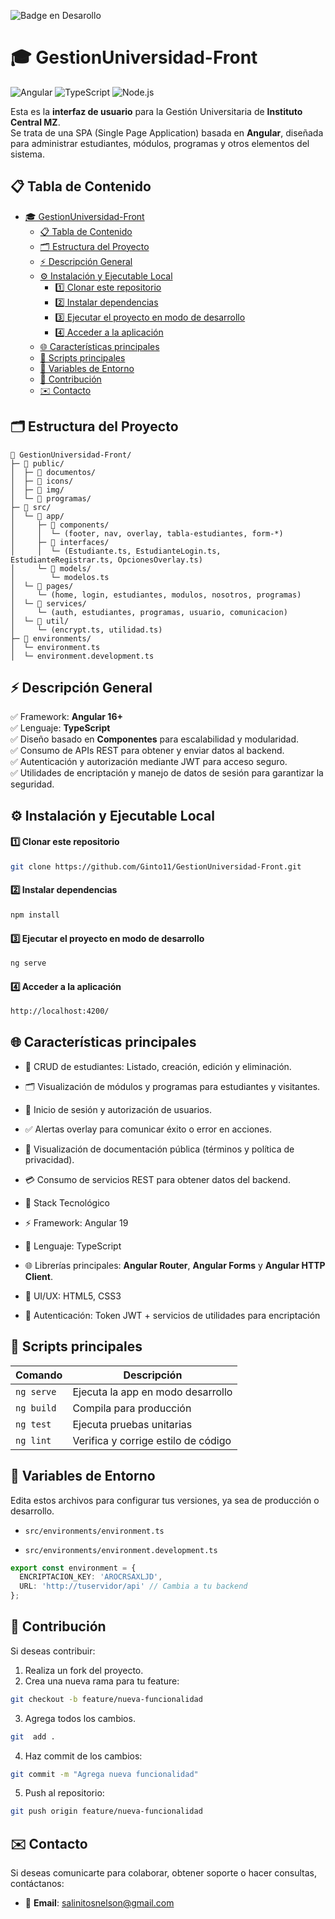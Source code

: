 
 ![Badge en Desarollo](https://img.shields.io/badge/STATUS-EN%20DESAROLLO-green)

 # 🎓 GestionUniversidad-Front

![Angular](https://img.shields.io/badge/Angular-19.2.4-DD0031?logo=angular&logoColor=white) ![TypeScript](https://img.shields.io/badge/TypeScript-5.7.3-3178C6?logo=typescript&logoColor=white) ![Node.js](https://img.shields.io/badge/Node.js-22.14.0-339933?logo=node.js&logoColor=white)

Esta es la **interfaz de usuario** para la Gestión Universitaria de **Instituto Central MZ**.  
Se trata de una SPA (Single Page Application) basada en **Angular**, diseñada para administrar estudiantes, módulos, programas y otros elementos del sistema.


## 📋 Tabla de Contenido
- [🎓 GestionUniversidad-Front](#-gestionuniversidad-front)
  - [📋 Tabla de Contenido](#-tabla-de-contenido)
  - [🗂️ Estructura del Proyecto](#️-estructura-del-proyecto)
  - [⚡️ Descripción General](#️-descripción-general)
  - [⚙️ Instalación y Ejecutable Local](#️-instalación-y-ejecutable-local)
      - [1️⃣ Clonar este repositorio](#1️⃣-clonar-este-repositorio)
      - [2️⃣ Instalar dependencias](#2️⃣-instalar-dependencias)
      - [3️⃣ Ejecutar el proyecto en modo de desarrollo](#3️⃣-ejecutar-el-proyecto-en-modo-de-desarrollo)
      - [4️⃣ Acceder a la aplicación](#4️⃣-acceder-a-la-aplicación)
  - [🌐 Características principales](#-características-principales)
  - [📁 Scripts principales](#-scripts-principales)
  - [📄 Variables de Entorno](#-variables-de-entorno)
  - [👥 Contribución](#-contribución)
  - [✉️ Contacto](#️-contacto)

## 🗂️ Estructura del Proyecto

```plaintext
📁 GestionUniversidad-Front/
├─ 📁 public/
│  ├─ 📁 documentos/
│  ├─ 📁 icons/
│  ├─ 📁 img/
│  └─ 📁 programas/
├─ 📁 src/
│  └─ 📁 app/
│     ├─ 📁 components/
│     │  └─ (footer, nav, overlay, tabla-estudiantes, form-*)
│     ├─ 📁 interfaces/
│     │  └─ (Estudiante.ts, EstudianteLogin.ts, EstudianteRegistrar.ts, OpcionesOverlay.ts)
│     └─ 📁 models/
│        └─ modelos.ts
│  └─ 📁 pages/
│     └─ (home, login, estudiantes, modulos, nosotros, programas)
│  └─ 📁 services/
│     └─ (auth, estudiantes, programas, usuario, comunicacion)
│  └─ 📁 util/
│     └─ (encrypt.ts, utilidad.ts)
├─ 📁 environments/
│  └─ environment.ts
│  └─ environment.development.ts
```

## ⚡️ Descripción General

✅ Framework: **Angular 16+**  
✅ Lenguaje: **TypeScript**  
✅ Diseño basado en **Componentes** para escalabilidad y modularidad.  
✅ Consumo de APIs REST para obtener y enviar datos al backend.  
✅ Autenticación y autorización mediante JWT para acceso seguro.  
✅ Utilidades de encriptación y manejo de datos de sesión para garantizar la seguridad.


## ⚙️ Instalación y Ejecutable Local

#### 1️⃣ Clonar este repositorio
```bash
git clone https://github.com/Ginto11/GestionUniversidad-Front.git
```

#### 2️⃣ Instalar dependencias
```bash
npm install
```

#### 3️⃣ Ejecutar el proyecto en modo de desarrollo
```bash
ng serve
```

#### 4️⃣ Acceder a la aplicación
```bash
http://localhost:4200/
```

## 🌐 Características principales
- 👥 CRUD de estudiantes: Listado, creación, edición y eliminación.

- 🗂️ Visualización de módulos y programas para estudiantes y visitantes.

- 🔐 Inicio de sesión y autorización de usuarios.

- ✅ Alertas overlay para comunicar éxito o error en acciones.

- 📄 Visualización de documentación pública (términos y política de privacidad).

- 💳 Consumo de servicios REST para obtener datos del backend.

- 🎨 Stack Tecnológico
- ⚡️ Framework: Angular 19

- 🐍 Lenguaje: TypeScript

- 🌐 Librerías principales: **Angular Router**, **Angular Forms** y **Angular HTTP Client**.

- 🎨 UI/UX: HTML5, CSS3

- 🔐 Autenticación: Token JWT + servicios de utilidades para encriptación

## 📁 Scripts principales

| Comando    | Descripción                         |
| ---------- | ----------------------------------- |
| `ng serve` | Ejecuta la app en modo desarrollo   |
| `ng build` | Compila para producción             |
| `ng test`  | Ejecuta pruebas unitarias           |
| `ng lint`  | Verifica y corrige estilo de código |

## 📄 Variables de Entorno
Edita estos archivos para configurar tus versiones, ya sea de producción o desarrollo.

- `src/environments/environment.ts`

- `src/environments/environment.development.ts`

```ts
export const environment = {
  ENCRIPTACION_KEY: 'AROCRSAXLJD',
  URL: 'http://tuservidor/api' // Cambia a tu backend
};
```

## 👥 Contribución
Si deseas contribuir:


1. Realiza un fork del proyecto.
2. Crea una nueva rama para tu feature:

```bash
git checkout -b feature/nueva-funcionalidad
```
3. Agrega todos los cambios.
```bash
git  add .
```
4. Haz commit de los cambios:
```bash
git commit -m "Agrega nueva funcionalidad"
```
5. Push al repositorio:
```bash
git push origin feature/nueva-funcionalidad
```

## ✉️ Contacto

Si deseas comunicarte para colaborar, obtener soporte o hacer consultas, contáctanos:

- 📧 **Email**: salinitosnelson@gmail.com





